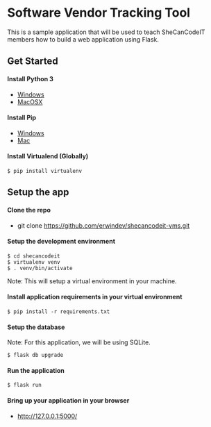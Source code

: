 # Software Vendor Tracking Tool

This is a sample application that will be used to teach SheCanCodeIT members how to build a web application using Flask.

## Get Started
#### Install Python 3
* [Windows](https://realpython.com/installing-python/#windows)
* [MacOSX](https://realpython.com/installing-python/#macos-mac-os-x)

#### Install Pip
* [Windows](https://www.liquidweb.com/kb/install-pip-windows/)
* [Mac](https://www.shellhacks.com/python-install-pip-mac-ubuntu-centos/)

#### Install Virtualend (Globally)
```
$ pip install virtualenv
```

## Setup the app
#### Clone the repo
* git clone https://github.com/erwindev/shecancodeit-vms.git

#### Setup the development environment
```
$ cd shecancodeit
$ virtualenv venv
$ . venv/bin/activate
```
Note: This will setup a virtual environment in your machine.

#### Install application requirements in your virtual environment
```
$ pip install -r requirements.txt
```

#### Setup the database
Note: For this application, we will be using SQLite.
```
$ flask db upgrade
```

#### Run the application
```
$ flask run
```

#### Bring up your application in your browser
* http://127.0.0.1:5000/



